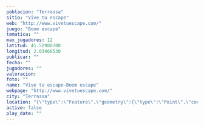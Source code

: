 ```yaml
---
poblacion: "Terrassa"
sitio: "Vive tu escape"
web: "http://www.vivetuescape.com/"
juego: "Boom escape"
tematica: ""
max_jugadores: 12
latitud: 41.52980700
longitud: 2.03466530
publicar: ""
fecha: ""
jugadores: ""
valoracion: 
foto: ""
name: "Vive tu escape-Boom escape"
webpage: "http://www.vivetuescape.com/"
city: "Terrassa"
location: "{\"type\":\"Feature\",\"geometry\":{\"type\":\"Point\",\"coordinates\":[\"41,52980700\",\"2,03466530\"]}}"
active: false
play_date: ""
---
```

